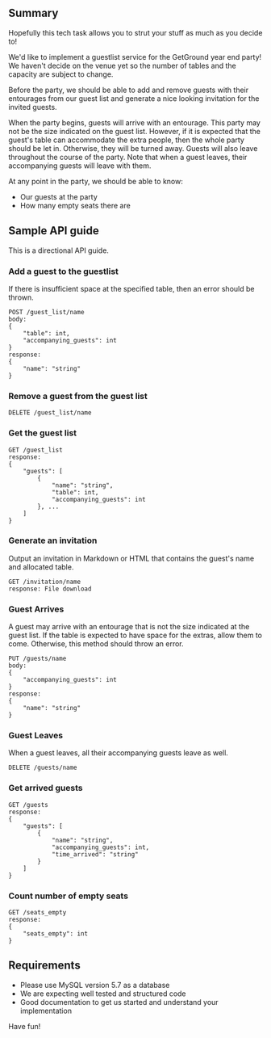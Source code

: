 ## Summary

Hopefully this tech task allows you to strut your stuff as much as you decide to!

We'd like to implement a guestlist service for the GetGround year end party!
We haven't decide on the venue yet so the number of tables and the capacity are subject to change.

Before the party, we should be able to add and remove guests with their entourages from our guest list and generate a nice looking invitation for the invited guests. 

When the party begins, guests will arrive with an entourage. This party may not be the size indicated on the guest list. 
However, if it is expected that the guest's table can accommodate the extra people, then the whole party should be let in. Otherwise, they will be turned away.
Guests will also leave throughout the course of the party. Note that when a guest leaves, their accompanying guests will leave with them.

At any point in the party, we should be able to know:
- Our guests at the party
- How many empty seats there are

## Sample API guide

This is a directional API guide.

### Add a guest to the guestlist

If there is insufficient space at the specified table, then an error should be thrown.

```
POST /guest_list/name
body: 
{
    "table": int,
    "accompanying_guests": int
}
response: 
{
    "name": "string"
}
```

### Remove a guest from the guest list

```
DELETE /guest_list/name
```

### Get the guest list

```
GET /guest_list
response: 
{
    "guests": [
        {
            "name": "string",
            "table": int,
            "accompanying_guests": int
        }, ...
    ]
}
```

### Generate an invitation

Output an invitation in Markdown or HTML that contains the guest's name and allocated table.

```
GET /invitation/name
response: File download
```

### Guest Arrives

A guest may arrive with an entourage that is not the size indicated at the guest list.
If the table is expected to have space for the extras, allow them to come. Otherwise, this method should throw an error.

```
PUT /guests/name
body:
{
    "accompanying_guests": int
}
response:
{
    "name": "string"
}
```

### Guest Leaves

When a guest leaves, all their accompanying guests leave as well.

```
DELETE /guests/name
```

### Get arrived guests

```
GET /guests
response: 
{
    "guests": [
        {
            "name": "string",
            "accompanying_guests": int,
            "time_arrived": "string"
        }
    ]
}
```

### Count number of empty seats

```
GET /seats_empty
response:
{
    "seats_empty": int
}
```


## Requirements

- Please use MySQL version 5.7 as a database
- We are expecting well tested and structured code
- Good documentation to get us started and understand your implementation

Have fun!
